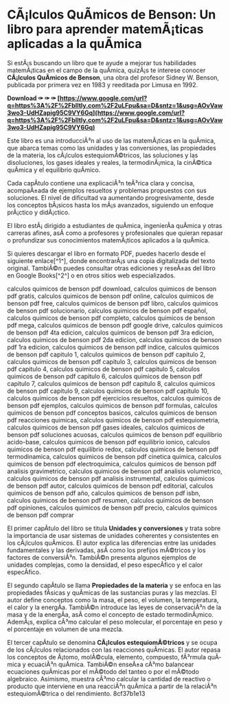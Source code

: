 
 
# CÃ¡lculos QuÃ­micos de Benson: Un libro para aprender matemÃ¡ticas aplicadas a la quÃ­mica
 
Si estÃ¡s buscando un libro que te ayude a mejorar tus habilidades matemÃ¡ticas en el campo de la quÃ­mica, quizÃ¡s te interese conocer **CÃ¡lculos QuÃ­micos de Benson**, una obra del profesor Sidney W. Benson, publicada por primera vez en 1983 y reeditada por Limusa en 1992.
 
**Download ✑ ✑ ✑ [https://www.google.com/url?q=https%3A%2F%2Fblltly.com%2F2uLFpu&sa=D&sntz=1&usg=AOvVaw3wo3-UdHZapig95C9VY6Gq](https://www.google.com/url?q=https%3A%2F%2Fblltly.com%2F2uLFpu&sa=D&sntz=1&usg=AOvVaw3wo3-UdHZapig95C9VY6Gq)**


 
Este libro es una introducciÃ³n al uso de las matemÃ¡ticas en la quÃ­mica, que abarca temas como las unidades y las conversiones, las propiedades de la materia, los cÃ¡lculos estequiomÃ©tricos, las soluciones y las disoluciones, los gases ideales y reales, la termodinÃ¡mica, la cinÃ©tica quÃ­mica y el equilibrio quÃ­mico.
 
Cada capÃ­tulo contiene una explicaciÃ³n teÃ³rica clara y concisa, acompaÃ±ada de ejemplos resueltos y problemas propuestos con sus soluciones. El nivel de dificultad va aumentando progresivamente, desde los conceptos bÃ¡sicos hasta los mÃ¡s avanzados, siguiendo un enfoque prÃ¡ctico y didÃ¡ctico.
 
El libro estÃ¡ dirigido a estudiantes de quÃ­mica, ingenierÃ­a quÃ­mica y otras carreras afines, asÃ­ como a profesores y profesionales que quieran repasar o profundizar sus conocimientos matemÃ¡ticos aplicados a la quÃ­mica.
 
Si quieres descargar el libro en formato PDF, puedes hacerlo desde el siguiente enlace[^1^], donde encontrarÃ¡s una copia digitalizada del texto original. TambiÃ©n puedes consultar otras ediciones y reseÃ±as del libro en Google Books[^2^] o en otros sitios web especializados.
 
calculos quimicos de benson pdf download,  calculos quimicos de benson pdf gratis,  calculos quimicos de benson pdf online,  calculos quimicos de benson pdf free,  calculos quimicos de benson pdf libro,  calculos quimicos de benson pdf solucionario,  calculos quimicos de benson pdf español,  calculos quimicos de benson pdf completo,  calculos quimicos de benson pdf mega,  calculos quimicos de benson pdf google drive,  calculos quimicos de benson pdf 4ta edicion,  calculos quimicos de benson pdf 3ra edicion,  calculos quimicos de benson pdf 2da edicion,  calculos quimicos de benson pdf 1ra edicion,  calculos quimicos de benson pdf indice,  calculos quimicos de benson pdf capitulo 1,  calculos quimicos de benson pdf capitulo 2,  calculos quimicos de benson pdf capitulo 3,  calculos quimicos de benson pdf capitulo 4,  calculos quimicos de benson pdf capitulo 5,  calculos quimicos de benson pdf capitulo 6,  calculos quimicos de benson pdf capitulo 7,  calculos quimicos de benson pdf capitulo 8,  calculos quimicos de benson pdf capitulo 9,  calculos quimicos de benson pdf capitulo 10,  calculos quimicos de benson pdf ejercicios resueltos,  calculos quimicos de benson pdf ejemplos,  calculos quimicos de benson pdf formulas,  calculos quimicos de benson pdf conceptos basicos,  calculos quimicos de benson pdf reacciones quimicas,  calculos quimicos de benson pdf estequiometria,  calculos quimicos de benson pdf gases ideales,  calculos quimicos de benson pdf soluciones acuosas,  calculos quimicos de benson pdf equilibrio acido-base,  calculos quimicos de benson pdf equilibrio ionico,  calculos quimicos de benson pdf equilibrio redox,  calculos quimicos de benson pdf termodinamica,  calculos quimicos de benson pdf cinetica quimica,  calculos quimicos de benson pdf electroquimica,  calculos quimicos de benson pdf analisis gravimetrico,  calculos quimicos de benson pdf analisis volumetrico,  calculos quimicos de benson pdf analisis instrumental,  calculos quimicos de benson pdf autor,  calculos quimicos de benson pdf editorial,  calculos quimicos de benson pdf año,  calculos quimicos de benson pdf isbn,  calculos quimicos de benson pdf resumen,  calculos quimicos de benson pdf opiniones,  calculos quimicos de benson pdf precio,  calculos quimicos de benson pdf comprar
  
El primer capÃ­tulo del libro se titula **Unidades y conversiones** y trata sobre la importancia de usar sistemas de unidades coherentes y consistentes en los cÃ¡lculos quÃ­micos. El autor explica las diferencias entre las unidades fundamentales y las derivadas, asÃ­ como los prefijos mÃ©tricos y los factores de conversiÃ³n. TambiÃ©n presenta algunos ejemplos de unidades complejas, como la densidad, el peso especÃ­fico y el calor especÃ­fico.
 
El segundo capÃ­tulo se llama **Propiedades de la materia** y se enfoca en las propiedades fÃ­sicas y quÃ­micas de las sustancias puras y las mezclas. El autor define conceptos como la masa, el peso, el volumen, la temperatura, el calor y la energÃ­a. TambiÃ©n introduce las leyes de conservaciÃ³n de la masa y de la energÃ­a, asÃ­ como el concepto de estado termodinÃ¡mico. AdemÃ¡s, explica cÃ³mo calcular el peso molecular, el porcentaje en peso y el porcentaje en volumen de una mezcla.
 
El tercer capÃ­tulo se denomina **CÃ¡lculos estequiomÃ©tricos** y se ocupa de los cÃ¡lculos relacionados con las reacciones quÃ­micas. El autor repasa los conceptos de Ã¡tomo, molÃ©cula, elemento, compuesto, fÃ³rmula quÃ­mica y ecuaciÃ³n quÃ­mica. TambiÃ©n enseÃ±a cÃ³mo balancear ecuaciones quÃ­micas por el mÃ©todo del tanteo o por el mÃ©todo algebraico. Asimismo, muestra cÃ³mo calcular la cantidad de reactivo o producto que interviene en una reacciÃ³n quÃ­mica a partir de la relaciÃ³n estequiomÃ©trica o del rendimiento.
 8cf37b1e13
 
